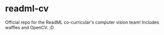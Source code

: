 readml-cv
=========

Official repo for the ReadML co-curricular's computer vision team! Includes waffles and OpenCV. ;D
